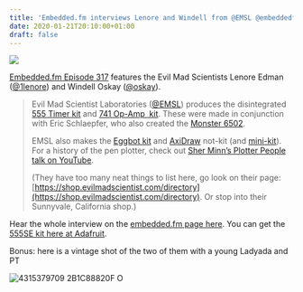```yaml
---
title: 'Embedded.fm interviews Lenore and Windell from @EMSL @embeddedfm'
date: 2020-01-21T20:10:00+01:00
draft: false
---
```


![](https://cdn-blog.adafruit.com/uploads/2020/01/untitled-31.jpg)

[Embedded.fm Episode 317](https://embedded.fm/episodes/317) features the Evil Mad Scientists Lenore Edman ([@1lenore](https://twitter.com/1lenore)) and Windell Oskay ([@oskay](https://twitter.com/oskay)).

> Evil Mad Scientist Laboratories ([@EMSL](https://twitter.com/EMSL)) produces the disintegrated [555 Timer kit](https://www.adafruit.com/product/4457) and [741 Op-Amp  kit](https://shop.evilmadscientist.com/productsmenu/923). These were made in conjunction with Eric Schlaepfer, who also created the [Monster 6502](https://monster6502.com/).
> 
> EMSL also makes the [Eggbot kit](https://shop.evilmadscientist.com/productsmenu/171) and [AxiDraw](https://shop.evilmadscientist.com/productsmenu/846) not-kit (and [mini-kit](https://shop.evilmadscientist.com/productsmenu/924)). For a history of the pen plotter, check out [Sher Minn’s Plotter People talk on YouTube](https://youtu.be/OR_TzMFhv50).
> 
> (They have too many neat things to list here, go look on their page: [https://shop.evilmadscientist.com/directory](https://shop.evilmadscientist.com/directory). Or stop into their Sunnyvale, California shop.)

Hear the whole interview on the [embedded.fm page here](https://embedded.fm/episodes/317). You can get the [555SE kit here at Adafruit](https://www.adafruit.com/product/4457).

Bonus: here is a vintage shot of the two of them with a young Ladyada and PT

![4315379709 2B1C88820F O](https://cdn-blog.adafruit.com/uploads/2019/10/4315379709_2b1c88820f_o.jpg)